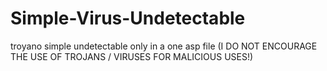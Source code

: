 # Simple-Virus-Undetectable
troyano simple undetectable only in a one asp file (I DO NOT ENCOURAGE THE USE OF TROJANS / VIRUSES FOR MALICIOUS USES!)
